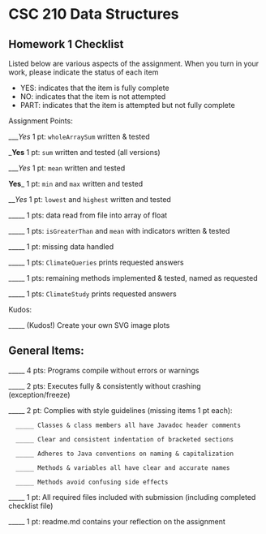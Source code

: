 # CSC 210 Data Structures
## Homework 1 Checklist

Listed below are various aspects of the assignment.  When you turn in
your work, please indicate the status of each item

- YES: indicates that the item is fully complete
- NO: indicates that the item is not attempted
- PART: indicates that the item is attempted but not fully complete


Assignment Points:

____Yes_ 1 pt: `wholeArraySum` written & tested

___Yes__ 1 pt: `sum` written and tested (all versions)

____Yes_ 1 pt: `mean` written and tested

__Yes___ 1 pt: `min` and `max` written and tested

___Yes_ 1 pt: `lowest` and `highest` written and tested

_____ 1 pts: data read from file into array of float

_____ 1 pts: `isGreaterThan` and `mean` with indicators written & tested

_____ 1 pt: missing data handled

_____ 1 pts: `ClimateQueries` prints requested answers

_____ 1 pts: remaining methods implemented & tested, named as requested

_____ 1 pts: `ClimateStudy` prints requested answers

Kudos:

_____ (Kudos!) Create your own SVG image plots


## General Items:

_____ 4 pts: Programs compile without errors or warnings

_____ 2 pts: Executes fully & consistently without crashing (exception/freeze)

_____ 2 pt: Complies with style guidelines (missing items 1 pt each):

      _____ Classes & class members all have Javadoc header comments

      _____ Clear and consistent indentation of bracketed sections

      _____ Adheres to Java conventions on naming & capitalization

      _____ Methods & variables all have clear and accurate names

      _____ Methods avoid confusing side effects

_____ 1 pt: All required files included with submission (including completed checklist file)

_____ 1 pt: readme.md contains your reflection on the assignment